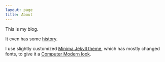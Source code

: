 ```yaml
---
layout: page
title: About
---
```


This is my blog. 

It even has some [history](_posts/2008-01-05-a-little-history-of-pwkf.html).

I use slightly customized [Minima Jekyll theme](https://github.com/jekyll/minima), which has
mostly changed fonts, to give it a [Computer Modern look](_posts/2021-05-24-using-computer-modern-fonts.md).

